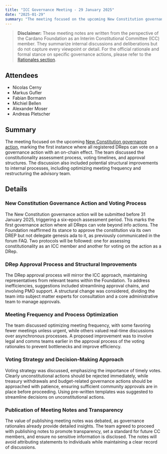 ```yaml
---
title: "ICC Governance Meeting - 29 January 2025"
date: "2025-01-29"
summary: "The meeting focused on the upcoming New Constitution governance action, marking the first instance where all registered DReps can vote on a governance action with an on-chain effect. The team discussed the constitutionality assessment process, voting timelines, and approval structures. The discussion also included potential structural improvements to internal processes, including optimizing meeting frequency and restructuring the advisory team."
---
```


> **Disclaimer:** These meeting notes are written from the perspective of the Cardano Foundation as an Interim Constitutional Committee (ICC) member. They summarize internal discussions and deliberations but do not capture every viewpoint or detail. For the official rationale and formal stance on specific governance actions, please refer to the [Rationales section](../Rationales/README.md).

## Attendees  

- Nicolas Cerny
- Markus Gufler
- Fabian Bormann  
- Michiel Bellen
- Alexander Moser
- Andreas Pletscher

## Summary  

The meeting focused on the upcoming [New Constitution governance action](https://adastat.net/governances/8c653ee5c9800e6d31e79b5a7f7d4400c81d44717ad4db633dc18d4c07e4a4fd00), marking the first instance where all registered DReps can vote on a governance action with an on-chain effect. The team discussed the constitutionality assessment process, voting timelines, and approval structures. The discussion also included potential structural improvements to internal processes, including optimizing meeting frequency and restructuring the advisory team.

## Details  

### New Constitution Governance Action and Voting Process

The New Constitution governance action will be submitted before 31 January 2025, triggering a six-epoch assessment period. This marks the first governance action where all DReps can vote beyond info actions. The Foundation reaffirmed its stance to approve the constitution via its own DREP but not delegate genesis ada to it, as previously communicated in the forum FAQ. Two protocols will be followed: one for assessing constitutionality as an ICC member and another for voting on the action as a DRep.

### DRep Approval Process and Structural Improvements

The DRep approval process will mirror the ICC approach, maintaining representatives from relevant teams within the Foundation. To address inefficiencies, suggestions included streamlining approval chains, and involving PMO support. A structural change was considered, dividing the team into subject matter experts for consultation and a core administrative team to manage approvals.

### Meeting Frequency and Process Optimization

The team discussed optimizing meeting frequency, with some favoring fewer meetings unless urgent, while others valued real-time discussions over asynchronous processes. A proposed improvement was to involve legal and comms teams earlier in the approval process of the voting rationales to prevent bottlenecks and improve efficiency.

### Voting Strategy and Decision-Making Approach

Voting strategy was discussed, emphasizing the importance of timely votes. Clearly unconstitutional actions should be rejected immediately, while treasury withdrawals and budget-related governance actions should be approached with patience, ensuring sufficient community approvals are in place before proceeding. Using pre-written templates was suggested to streamline decisions on unconstitutional actions.

### Publication of Meeting Notes and Transparency

The value of publishing meeting notes was debated, as governance rationales already provide detailed insights. The team agreed to proceed with publishing notes to promote transparency, set a standard for future CC members, and ensure no sensitive information is disclosed. The notes will avoid attributing statements to individuals while maintaining a clear record of discussions.
